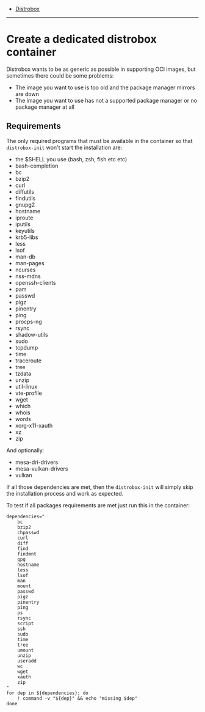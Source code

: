 - [Distrobox](README.md)

---

# Create a dedicated distrobox container

Distrobox wants to be as generic as possible in supporting OCI images,
but sometimes there could be some problems:

- The image you want to use is too old and the package manager mirrors are down
- The image you want to use has not a supported package manager or no package
  manager at all

## Requirements

The only required programs that must be available in the container so that
`distrobox-init` won't start the installation are:

- the $SHELL you use (bash, zsh, fish etc etc)
- bash-completion
- bc
- bzip2
- curl
- diffutils
- findutils
- gnupg2
- hostname
- iproute
- iputils
- keyutils
- krb5-libs
- less
- lsof
- man-db
- man-pages
- ncurses
- nss-mdns
- openssh-clients
- pam
- passwd
- pigz
- pinentry
- ping
- procps-ng
- rsync
- shadow-utils
- sudo
- tcpdump
- time
- traceroute
- tree
- tzdata
- unzip
- util-linux
- vte-profile
- wget
- which
- whois
- words
- xorg-x11-xauth
- xz
- zip

And optionally:

- mesa-dri-drivers
- mesa-vulkan-drivers
- vulkan

If all those dependencies are met, then the `distrobox-init`
will simply skip the installation process and work as expected.

To test if all packages requirements are met just run this in the container:

```shell
dependencies="
    bc
    bzip2
    chpasswd
    curl
    diff
    find
    findmnt
    gpg
    hostname
    less
    lsof
    man
    mount
    passwd
    pigz
    pinentry
    ping
    ps
    rsync
    script
    ssh
    sudo
    time
    tree
    umount
    unzip
    useradd
    wc
    wget
    xauth
    zip
"
for dep in ${dependencies}; do
    ! command -v "${dep}" && echo "missing $dep"
done
```
